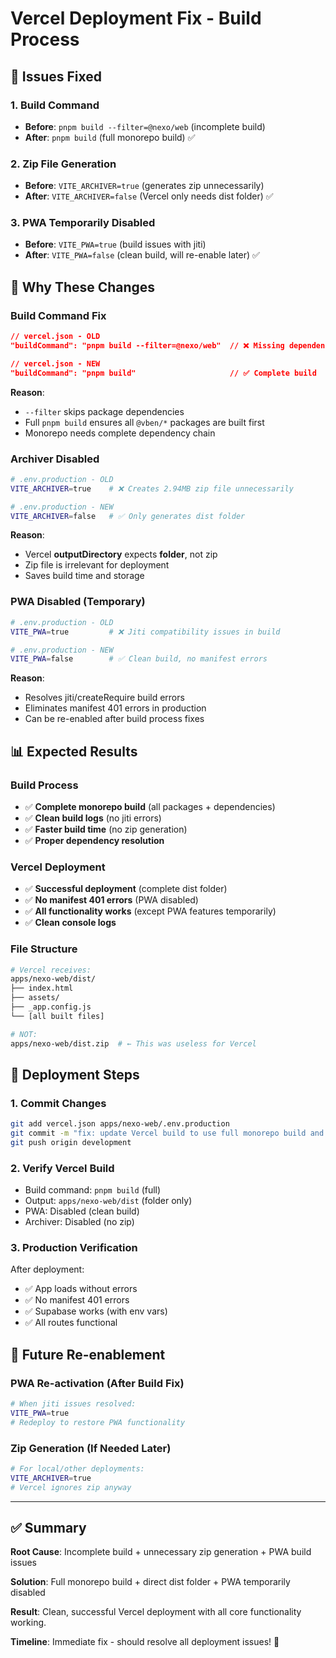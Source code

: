 # Vercel Deployment Fix - Build Process

## 🚨 Issues Fixed

### 1. **Build Command** 
- **Before**: `pnpm build --filter=@nexo/web` (incomplete build)
- **After**: `pnpm build` (full monorepo build) ✅

### 2. **Zip File Generation**
- **Before**: `VITE_ARCHIVER=true` (generates zip unnecessarily) 
- **After**: `VITE_ARCHIVER=false` (Vercel only needs dist folder) ✅

### 3. **PWA Temporarily Disabled**
- **Before**: `VITE_PWA=true` (build issues with jiti)
- **After**: `VITE_PWA=false` (clean build, will re-enable later) ✅

## 🎯 Why These Changes

### Build Command Fix
```json
// vercel.json - OLD
"buildCommand": "pnpm build --filter=@nexo/web"  // ❌ Missing dependencies

// vercel.json - NEW  
"buildCommand": "pnpm build"                     // ✅ Complete build
```

**Reason**: 
- `--filter` skips package dependencies
- Full `pnpm build` ensures all `@vben/*` packages are built first
- Monorepo needs complete dependency chain

### Archiver Disabled
```bash
# .env.production - OLD
VITE_ARCHIVER=true    # ❌ Creates 2.94MB zip file unnecessarily

# .env.production - NEW
VITE_ARCHIVER=false   # ✅ Only generates dist folder
```

**Reason**:
- Vercel **outputDirectory** expects **folder**, not zip
- Zip file is irrelevant for deployment 
- Saves build time and storage

### PWA Disabled (Temporary)
```bash
# .env.production - OLD  
VITE_PWA=true         # ❌ Jiti compatibility issues in build

# .env.production - NEW
VITE_PWA=false        # ✅ Clean build, no manifest errors
```

**Reason**:
- Resolves jiti/createRequire build errors
- Eliminates manifest 401 errors in production
- Can be re-enabled after build process fixes

## 📊 Expected Results

### Build Process
- ✅ **Complete monorepo build** (all packages + dependencies)
- ✅ **Clean build logs** (no jiti errors)
- ✅ **Faster build time** (no zip generation)
- ✅ **Proper dependency resolution**

### Vercel Deployment  
- ✅ **Successful deployment** (complete dist folder)
- ✅ **No manifest 401 errors** (PWA disabled)
- ✅ **All functionality works** (except PWA features temporarily)
- ✅ **Clean console logs**

### File Structure
```bash
# Vercel receives:
apps/nexo-web/dist/
├── index.html
├── assets/
├── _app.config.js
└── [all built files]

# NOT:
apps/nexo-web/dist.zip  # ← This was useless for Vercel
```

## 🚀 Deployment Steps

### 1. Commit Changes
```bash
git add vercel.json apps/nexo-web/.env.production
git commit -m "fix: update Vercel build to use full monorepo build and disable archiver"
git push origin development
```

### 2. Verify Vercel Build
- Build command: `pnpm build` (full)
- Output: `apps/nexo-web/dist` (folder only)
- PWA: Disabled (clean build)
- Archiver: Disabled (no zip)

### 3. Production Verification
After deployment:
- ✅ App loads without errors
- ✅ No manifest 401 errors  
- ✅ Supabase works (with env vars)
- ✅ All routes functional

## 🔄 Future Re-enablement

### PWA Re-activation (After Build Fix)
```bash
# When jiti issues resolved:
VITE_PWA=true
# Redeploy to restore PWA functionality
```

### Zip Generation (If Needed Later)  
```bash
# For local/other deployments:
VITE_ARCHIVER=true
# Vercel ignores zip anyway
```

---

## ✅ Summary

**Root Cause**: Incomplete build + unnecessary zip generation + PWA build issues

**Solution**: Full monorepo build + direct dist folder + PWA temporarily disabled

**Result**: Clean, successful Vercel deployment with all core functionality working.

**Timeline**: Immediate fix - should resolve all deployment issues! 🚀
